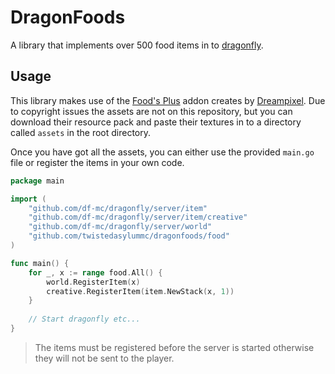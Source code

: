 # DragonFoods

A library that implements over 500 food items in to [dragonfly](https://github.com/df-mc/dragonfly).

## Usage

This library makes use of the [Food's Plus](https://mcpedl.com/foods-plus-addon-1/) addon creates
by [Dreampixel](https://twitter.com/dreampixel7). Due to copyright issues the assets are not on this repository, but you
can download their resource pack and paste their textures in to a directory called `assets` in the root directory.

Once you have got all the assets, you can either use the provided `main.go` file or register the items in your own code.

```go
package main

import (
	"github.com/df-mc/dragonfly/server/item"
	"github.com/df-mc/dragonfly/server/item/creative"
	"github.com/df-mc/dragonfly/server/world"
	"github.com/twistedasylummc/dragonfoods/food"
)

func main() {
	for _, x := range food.All() {
		world.RegisterItem(x)
		creative.RegisterItem(item.NewStack(x, 1))
	}
	
	// Start dragonfly etc...
}
```

> The items must be registered before the server is started otherwise they will not be sent to the player.
